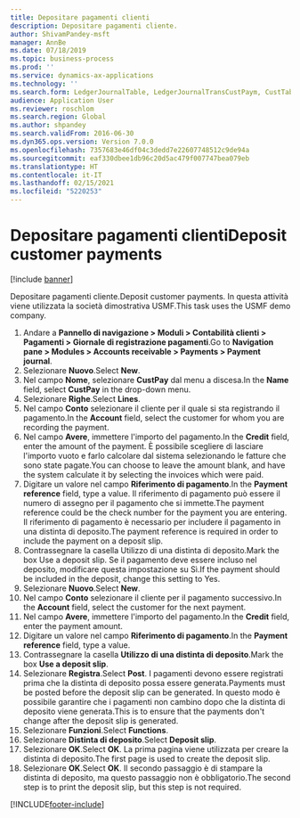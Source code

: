 ```yaml
---
title: Depositare pagamenti clienti
description: Depositare pagamenti cliente.
author: ShivamPandey-msft
manager: AnnBe
ms.date: 07/18/2019
ms.topic: business-process
ms.prod: ''
ms.service: dynamics-ax-applications
ms.technology: ''
ms.search.form: LedgerJournalTable, LedgerJournalTransCustPaym, CustTableLookup
audience: Application User
ms.reviewer: roschlom
ms.search.region: Global
ms.author: shpandey
ms.search.validFrom: 2016-06-30
ms.dyn365.ops.version: Version 7.0.0
ms.openlocfilehash: 7357683e46df04c3dedd7e22607748512c9de94a
ms.sourcegitcommit: eaf330dbee1db96c20d5ac479f007747bea079eb
ms.translationtype: HT
ms.contentlocale: it-IT
ms.lasthandoff: 02/15/2021
ms.locfileid: "5220253"
---
```

# <a name="deposit-customer-payments"></a><span data-ttu-id="24d2b-103">Depositare pagamenti clienti</span><span class="sxs-lookup"><span data-stu-id="24d2b-103">Deposit customer payments</span></span>

[!include [banner](../../includes/banner.md)]

<span data-ttu-id="24d2b-104">Depositare pagamenti cliente.</span><span class="sxs-lookup"><span data-stu-id="24d2b-104">Deposit customer payments.</span></span> <span data-ttu-id="24d2b-105">In questa attività viene utilizzata la società dimostrativa USMF.</span><span class="sxs-lookup"><span data-stu-id="24d2b-105">This task uses the USMF demo company.</span></span>

1. <span data-ttu-id="24d2b-106">Andare a **Pannello di navigazione > Moduli > Contabilità clienti > Pagamenti > Giornale di registrazione pagamenti**.</span><span class="sxs-lookup"><span data-stu-id="24d2b-106">Go to **Navigation pane > Modules > Accounts receivable > Payments > Payment journal**.</span></span>
2. <span data-ttu-id="24d2b-107">Selezionare **Nuovo**.</span><span class="sxs-lookup"><span data-stu-id="24d2b-107">Select **New**.</span></span>
3. <span data-ttu-id="24d2b-108">Nel campo **Nome**, selezionare **CustPay** dal menu a discesa.</span><span class="sxs-lookup"><span data-stu-id="24d2b-108">In the **Name** field, select **CustPay** in the drop-down menu.</span></span>
4. <span data-ttu-id="24d2b-109">Selezionare **Righe**.</span><span class="sxs-lookup"><span data-stu-id="24d2b-109">Select **Lines**.</span></span>
5. <span data-ttu-id="24d2b-110">Nel campo **Conto** selezionare il cliente per il quale si sta registrando il pagamento.</span><span class="sxs-lookup"><span data-stu-id="24d2b-110">In the **Account** field, select the customer for whom you are recording the payment.</span></span>
6. <span data-ttu-id="24d2b-111">Nel campo **Avere**, immettere l'importo del pagamento.</span><span class="sxs-lookup"><span data-stu-id="24d2b-111">In the **Credit** field, enter the amount of the payment.</span></span> <span data-ttu-id="24d2b-112">È possibile scegliere di lasciare l'importo vuoto e farlo calcolare dal sistema selezionando le fatture che sono state pagate.</span><span class="sxs-lookup"><span data-stu-id="24d2b-112">You can choose to leave the amount blank, and have the system calculate it by selecting the invoices which were paid.</span></span>  
7. <span data-ttu-id="24d2b-113">Digitare un valore nel campo **Riferimento di pagamento**.</span><span class="sxs-lookup"><span data-stu-id="24d2b-113">In the **Payment reference** field, type a value.</span></span> <span data-ttu-id="24d2b-114">Il riferimento di pagamento può essere il numero di assegno per il pagamento che si immette.</span><span class="sxs-lookup"><span data-stu-id="24d2b-114">The payment reference could be the check number for the payment you are entering.</span></span> <span data-ttu-id="24d2b-115">Il riferimento di pagamento è necessario per includere il pagamento in una distinta di deposito.</span><span class="sxs-lookup"><span data-stu-id="24d2b-115">The payment reference is required in order to include the payment on a deposit slip.</span></span>  
8. <span data-ttu-id="24d2b-116">Contrassegnare la casella Utilizzo di una distinta di deposito.</span><span class="sxs-lookup"><span data-stu-id="24d2b-116">Mark the box Use a deposit slip.</span></span> <span data-ttu-id="24d2b-117">Se il pagamento deve essere incluso nel deposito, modificare questa impostazione su Sì.</span><span class="sxs-lookup"><span data-stu-id="24d2b-117">If the payment should be included in the deposit, change this setting to Yes.</span></span>  
9. <span data-ttu-id="24d2b-118">Selezionare **Nuovo**.</span><span class="sxs-lookup"><span data-stu-id="24d2b-118">Select **New**.</span></span>
10. <span data-ttu-id="24d2b-119">Nel campo **Conto** selezionare il cliente per il pagamento successivo.</span><span class="sxs-lookup"><span data-stu-id="24d2b-119">In the **Account** field, select the customer for the next payment.</span></span>
11. <span data-ttu-id="24d2b-120">Nel campo **Avere**, immettere l'importo del pagamento.</span><span class="sxs-lookup"><span data-stu-id="24d2b-120">In the **Credit** field, enter the payment amount.</span></span>
12. <span data-ttu-id="24d2b-121">Digitare un valore nel campo **Riferimento di pagamento**.</span><span class="sxs-lookup"><span data-stu-id="24d2b-121">In the **Payment reference** field, type a value.</span></span>
13. <span data-ttu-id="24d2b-122">Contrassegnare la casella **Utilizzo di una distinta di deposito**.</span><span class="sxs-lookup"><span data-stu-id="24d2b-122">Mark the box **Use a deposit slip**.</span></span>
14. <span data-ttu-id="24d2b-123">Selezionare **Registra**.</span><span class="sxs-lookup"><span data-stu-id="24d2b-123">Select **Post**.</span></span> <span data-ttu-id="24d2b-124">I pagamenti devono essere registrati prima che la distinta di deposito possa essere generata.</span><span class="sxs-lookup"><span data-stu-id="24d2b-124">Payments must be posted before the deposit slip can be generated.</span></span> <span data-ttu-id="24d2b-125">In questo modo è possibile garantire che i pagamenti non cambino dopo che la distinta di deposito viene generata.</span><span class="sxs-lookup"><span data-stu-id="24d2b-125">This is to ensure that the payments don't change after the deposit slip is generated.</span></span>  
15. <span data-ttu-id="24d2b-126">Selezionare **Funzioni**.</span><span class="sxs-lookup"><span data-stu-id="24d2b-126">Select **Functions**.</span></span>
16. <span data-ttu-id="24d2b-127">Selezionare **Distinta di deposito**.</span><span class="sxs-lookup"><span data-stu-id="24d2b-127">Select **Deposit slip**.</span></span>
17. <span data-ttu-id="24d2b-128">Selezionare **OK**.</span><span class="sxs-lookup"><span data-stu-id="24d2b-128">Select **OK**.</span></span> <span data-ttu-id="24d2b-129">La prima pagina viene utilizzata per creare la distinta di deposito.</span><span class="sxs-lookup"><span data-stu-id="24d2b-129">The first page is used to create the deposit slip.</span></span>  
18. <span data-ttu-id="24d2b-130">Selezionare **OK**.</span><span class="sxs-lookup"><span data-stu-id="24d2b-130">Select **OK**.</span></span> <span data-ttu-id="24d2b-131">Il secondo passaggio è di stampare la distinta di deposito, ma questo passaggio non è obbligatorio.</span><span class="sxs-lookup"><span data-stu-id="24d2b-131">The second step is to print the deposit slip, but this step is not required.</span></span>  



[!INCLUDE[footer-include](../../../includes/footer-banner.md)]